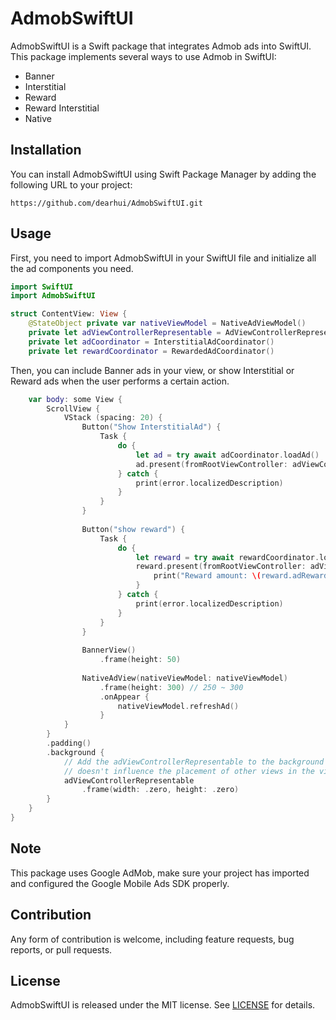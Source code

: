 # AdmobSwiftUI

AdmobSwiftUI is a Swift package that integrates Admob ads into SwiftUI. This package implements several ways to use Admob in SwiftUI:

- Banner
- Interstitial
- Reward
- Reward Interstitial
- Native

## Installation

You can install AdmobSwiftUI using Swift Package Manager by adding the following URL to your project:

```
https://github.com/dearhui/AdmobSwiftUI.git
```

## Usage

First, you need to import AdmobSwiftUI in your SwiftUI file and initialize all the ad components you need.

```swift
import SwiftUI
import AdmobSwiftUI

struct ContentView: View {
    @StateObject private var nativeViewModel = NativeAdViewModel()
    private let adViewControllerRepresentable = AdViewControllerRepresentable()
    private let adCoordinator = InterstitialAdCoordinator()
    private let rewardCoordinator = RewardedAdCoordinator()
```

Then, you can include Banner ads in your view, or show Interstitial or Reward ads when the user performs a certain action.

```swift
    var body: some View {
        ScrollView {
            VStack (spacing: 20) {
                Button("Show InterstitialAd") {
                    Task {
                        do {
                            let ad = try await adCoordinator.loadAd()
                            ad.present(fromRootViewController: adViewControllerRepresentable.viewController)
                        } catch {
                            print(error.localizedDescription)
                        }
                    }
                }
                
                Button("show reward") {
                    Task {
                        do {
                            let reward = try await rewardCoordinator.loadInterstitialAd()
                            reward.present(fromRootViewController: adViewControllerRepresentable.viewController) {
                                print("Reward amount: \(reward.adReward.amount)")
                            }
                        } catch {
                            print(error.localizedDescription)
                        }
                    }
                }
                
                BannerView()
                    .frame(height: 50)
                
                NativeAdView(nativeViewModel: nativeViewModel)
                    .frame(height: 300) // 250 ~ 300
                    .onAppear {
                        nativeViewModel.refreshAd()
                    }
            }
        }
        .padding()
        .background {
            // Add the adViewControllerRepresentable to the background so it
            // doesn't influence the placement of other views in the view hierarchy.
            adViewControllerRepresentable
                .frame(width: .zero, height: .zero)
        }
    }
}
```

## Note

This package uses Google AdMob, make sure your project has imported and configured the Google Mobile Ads SDK properly.

## Contribution

Any form of contribution is welcome, including feature requests, bug reports, or pull requests.

## License

AdmobSwiftUI is released under the MIT license. See [LICENSE](LICENSE) for details.

